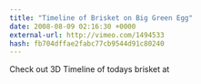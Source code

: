 ```yaml
---
title: "Timeline of Brisket on Big Green Egg"
date: 2008-08-09 02:16:30 +0000
external-url: http://vimeo.com/1494533
hash: fb704dffae2fabc77cb9544d91c80240
---
```


Check out 3D Timeline of todays brisket at
